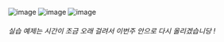 ![image](https://user-images.githubusercontent.com/80961477/131713224-3baac627-39e3-4137-8971-c8af5883a82a.png)
![image](https://user-images.githubusercontent.com/80961477/131713236-0c03599f-d069-480b-849b-1647376212b7.png)
![image](https://user-images.githubusercontent.com/80961477/132365022-dbc85fb6-7b08-4be5-b5d2-a9bd2b0a1e7e.png)


###### 실습 예제는 시간이 조금 오래 걸려서 이번주 안으로 다시 올리겠습니당 !
